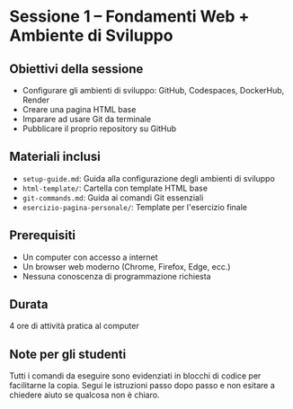 # Sessione 1 – Fondamenti Web + Ambiente di Sviluppo

## Obiettivi della sessione
- Configurare gli ambienti di sviluppo: GitHub, Codespaces, DockerHub, Render
- Creare una pagina HTML base
- Imparare ad usare Git da terminale
- Pubblicare il proprio repository su GitHub

## Materiali inclusi
- `setup-guide.md`: Guida alla configurazione degli ambienti di sviluppo
- `html-template/`: Cartella con template HTML base
- `git-commands.md`: Guida ai comandi Git essenziali
- `esercizio-pagina-personale/`: Template per l'esercizio finale

## Prerequisiti
- Un computer con accesso a internet
- Un browser web moderno (Chrome, Firefox, Edge, ecc.)
- Nessuna conoscenza di programmazione richiesta

## Durata
4 ore di attività pratica al computer

## Note per gli studenti
Tutti i comandi da eseguire sono evidenziati in blocchi di codice per facilitarne la copia. Segui le istruzioni passo dopo passo e non esitare a chiedere aiuto se qualcosa non è chiaro.
